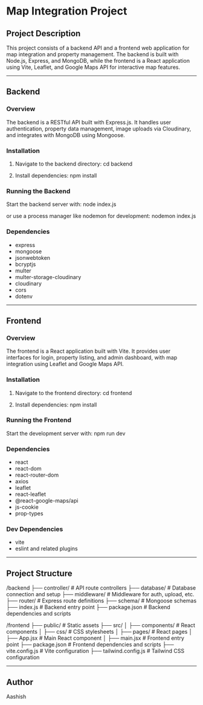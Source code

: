# Map Integration Project

## Project Description
This project consists of a backend API and a frontend web application for map integration and property management. The backend is built with Node.js, Express, and MongoDB, while the frontend is a React application using Vite, Leaflet, and Google Maps API for interactive map features.

---

## Backend

### Overview
The backend is a RESTful API built with Express.js. It handles user authentication, property data management, image uploads via Cloudinary, and integrates with MongoDB using Mongoose.

### Installation
1. Navigate to the backend directory:
   cd backend

2. Install dependencies:
   npm install

### Running the Backend
Start the backend server with:
node index.js

or use a process manager like nodemon for development:
nodemon index.js

### Dependencies
- express
- mongoose
- jsonwebtoken
- bcryptjs
- multer
- multer-storage-cloudinary
- cloudinary
- cors
- dotenv

---

## Frontend

### Overview
The frontend is a React application built with Vite. It provides user interfaces for login, property listing, and admin dashboard, with map integration using Leaflet and Google Maps API.

### Installation
1. Navigate to the frontend directory:
   cd frontend

2. Install dependencies:
   npm install

### Running the Frontend
Start the development server with:
npm run dev


### Dependencies
- react
- react-dom
- react-router-dom
- axios
- leaflet
- react-leaflet
- @react-google-maps/api
- js-cookie
- prop-types

### Dev Dependencies
- vite
- eslint and related plugins

---

## Project Structure

/backend
  ├── controller/          # API route controllers
  ├── database/            # Database connection and setup
  ├── middleware/          # Middleware for auth, upload, etc.
  ├── router/              # Express route definitions
  ├── schema/              # Mongoose schemas
  ├── index.js             # Backend entry point
  ├── package.json         # Backend dependencies and scripts

/frontend
  ├── public/              # Static assets
  ├── src/
  │   ├── components/      # React components
  │   ├── css/             # CSS stylesheets
  │   ├── pages/           # React pages
  │   ├── App.jsx          # Main React component
  │   ├── main.jsx         # Frontend entry point
  ├── package.json         # Frontend dependencies and scripts
  ├── vite.config.js       # Vite configuration
  ├── tailwind.config.js   # Tailwind CSS configuration

---

## Author
Aashish
